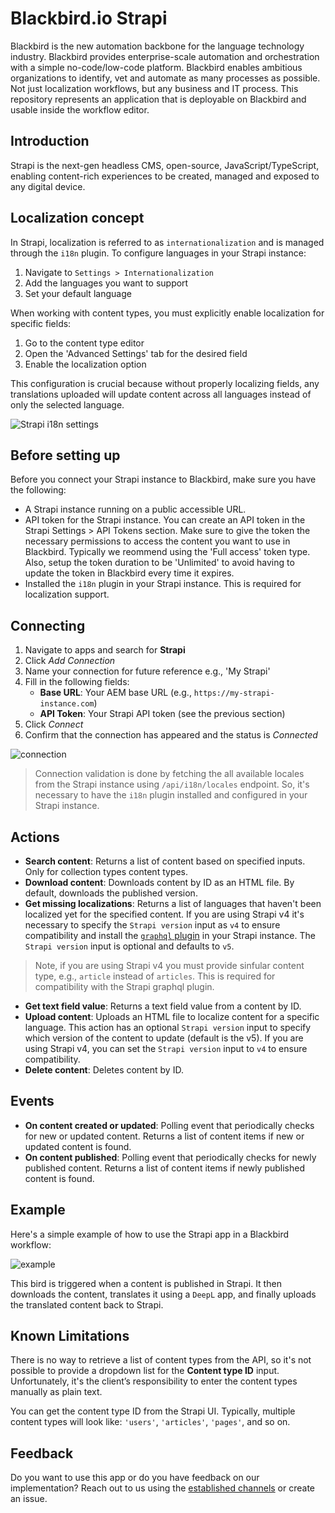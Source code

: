 # Blackbird.io Strapi

Blackbird is the new automation backbone for the language technology industry. Blackbird provides enterprise-scale automation and orchestration with a simple no-code/low-code platform. Blackbird enables ambitious organizations to identify, vet and automate as many processes as possible. Not just localization workflows, but any business and IT process. This repository represents an application that is deployable on Blackbird and usable inside the workflow editor.

## Introduction

<!-- begin docs -->

Strapi is the next-gen headless CMS, open-source, JavaScript/TypeScript, enabling content-rich experiences to be created, managed and exposed to any digital device.

## Localization concept

In Strapi, localization is referred to as `internationalization` and is managed through the `i18n` plugin. To configure languages in your Strapi instance:

1. Navigate to `Settings > Internationalization`
2. Add the languages you want to support
3. Set your default language

When working with content types, you must explicitly enable localization for specific fields:
1. Go to the content type editor
2. Open the 'Advanced Settings' tab for the desired field
3. Enable the localization option

This configuration is crucial because without properly localizing fields, any translations uploaded will update content across all languages instead of only the selected language.

![Strapi i18n settings](docs/images/localization_field.png)

## Before setting up

Before you connect your Strapi instance to Blackbird, make sure you have the following:

- A Strapi instance running on a public accessible URL. 
- API token for the Strapi instance. You can create an API token in the Strapi Settings > API Tokens section. Make sure to give the token the necessary permissions to access the content you want to use in Blackbird. Typically we reommend using the 'Full access' token type. Also, setup the token duration to be 'Unlimited' to avoid having to update the token in Blackbird every time it expires.
- Installed the `i18n` plugin in your Strapi instance. This is required for localization support.

## Connecting

1. Navigate to apps and search for **Strapi**
2. Click _Add Connection_
3. Name your connection for future reference e.g., 'My Strapi'
4. Fill in the following fields:
   - **Base URL**: Your AEM base URL (e.g., `https://my-strapi-instance.com`)
   - **API Token**: Your Strapi API token (see the previous section)
5. Click _Connect_
6. Confirm that the connection has appeared and the status is _Connected_

![connection](docs/images/connection.png)

> Connection validation is done by fetching the all available locales from the Strapi instance using `/api/i18n/locales` endpoint. So, it's necessary to have the `i18n` plugin installed and configured in your Strapi instance.

## Actions

- **Search content**: Returns a list of content based on specified inputs. Only for collection types content types.
- **Download content**: Downloads content by ID as an HTML file. By default, downloads the published version.
- **Get missing localizations**: Returns a list of languages that haven't been localized yet for the specified content. If you are using Strapi v4 it's necessary to specify the `Strapi version` input as `v4` to ensure compatibility and install the [`graphql` plugin](https://docs-v4.strapi.io/dev-docs/plugins/graphql) in your Strapi instance. The `Strapi version` input is optional and defaults to `v5`.
> Note, if you are using Strapi v4 you must provide sinfular content type, e.g., `article` instead of `articles`. This is required for compatibility with the Strapi graphql plugin.
- **Get text field value**: Returns a text field value from a content by ID.
- **Upload content**: Uploads an HTML file to localize content for a specific language. This action has an optional `Strapi version` input to specify which version of the content to update (default is the v5). If you are using Strapi v4, you can set the `Strapi version` input to `v4` to ensure compatibility.
- **Delete content**: Deletes content by ID.

## Events

- **On content created or updated**: Polling event that periodically checks for new or updated content. Returns a list of content items if new or updated content is found.
- **On content published**: Polling event that periodically checks for newly published content. Returns a list of content items if newly published content is found.

## Example

Here's a simple example of how to use the Strapi app in a Blackbird workflow:

![example](docs/images/example.png)

This bird is triggered when a content is published in Strapi. It then downloads the content, translates it using a `DeepL` app, and finally uploads the translated content back to Strapi.

## Known Limitations

There is no way to retrieve a list of content types from the API, so it's not possible to provide a dropdown list for the **Content type ID** input. Unfortunately, it's the client’s responsibility to enter the content types manually as plain text.

You can get the content type ID from the Strapi UI. Typically, multiple content types will look like: `'users'`, `'articles'`, `'pages'`, and so on.

## Feedback

Do you want to use this app or do you have feedback on our implementation? Reach out to us using the [established channels](https://www.blackbird.io/) or create an issue.

<!-- end docs -->
